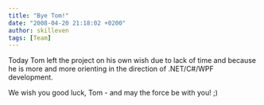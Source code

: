 ```yaml
---
title: "Bye Tom!"
date: "2008-04-20 21:18:02 +0200"
author: skilleven
tags: [Team]
---
```


Today Tom left the project on his own wish due to lack of time and because he is more and more orienting in the direction of .NET/C#/WPF development.

We wish you good luck, Tom - and may the force be with you! ;)
